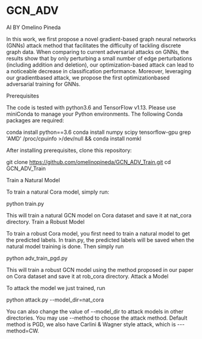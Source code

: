 # GCN_ADV
AI BY Omelino Pineda

In this work, we first propose a novel gradient-based graph neural networks (GNNs) attack method that facilitates the difficulty of tackling discrete graph data. When comparing to current adversarial attacks on GNNs, the results show that by only perturbing a small number of edge perturbations (including addition and deletion), our optimization-based attack can lead to a noticeable decrease in classification performance. Moreover, leveraging our gradientbased attack, we propose the first optimizationbased adversarial training for GNNs.


Prerequisites

The code is tested with python3.6 and TensorFlow v1.13. Please use miniConda to manage your Python environments. The following Conda packages are required:

conda install python==3.6
conda install numpy scipy tensorflow-gpu 
grep 'AMD' /proc/cpuinfo >/dev/null && conda install nomkl

After installing prerequisites, clone this repository:

git clone https://github.com/omelinopineda/GCN_ADV_Train.git
cd GCN_ADV_Train

Train a Natural Model

To train a natural Cora model, simply run:

python train.py

This will train a natural GCN model on Cora dataset and save it at nat_cora directory.
Train a Robust Model

To train a robust Cora model, you first need to train a natural model to get the predicted labels. In train.py, the predicted labels will be saved when the natural model training is done. Then simply run

python adv_train_pgd.py

This will train a robust GCN model using the method proposed in our paper on Cora dataset and save it at rob_cora directory.
Attack a Model

To attack the model we just trained, run

python attack.py --model_dir=nat_cora

You can also change the value of --model_dir to attack models in other directories. You may use --method to choose the attack method. Default method is PGD, we also have Carlini & Wagner style attack, which is ---method=CW.

